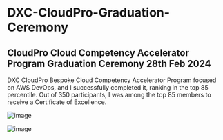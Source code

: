 # DXC-CloudPro-Graduation-Ceremony
## CloudPro Cloud Competency Accelerator Program Graduation Ceremony 28th Feb 2024

DXC CloudPro Bespoke Cloud Competency Accelerator Program focused on AWS DevOps, and I successfully completed it, ranking in the top 85 percentile. Out of 350 participants, I was among the top 85 members to receive a Certificate of Excellence.

![image](https://github.com/user-attachments/assets/0508b2d9-e0e5-4ce0-bda9-f7a01d3826b1)

![image](https://github.com/user-attachments/assets/bde56bfa-1661-44c0-8a64-538c7fd19141)
